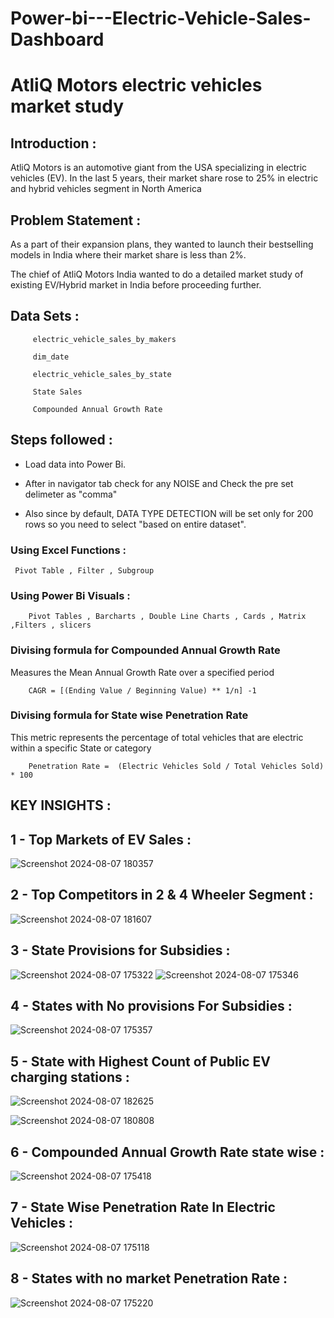 # Power-bi---Electric-Vehicle-Sales-Dashboard

# AtliQ Motors electric vehicles market study 

## Introduction :

AtliQ Motors is an automotive giant from the USA specializing in electric vehicles 
(EV). In the last 5 years, their market share rose to 25% in electric and hybrid 
vehicles segment in North America

## Problem Statement  :

As a part of their expansion plans, they wanted 
to launch their bestselling models in India where their market share is less than 2%.

The chief of AtliQ Motors India wanted to do a detailed market study 
of existing EV/Hybrid market in India before proceeding further. 


## Data Sets :

         electric_vehicle_sales_by_makers

         dim_date

         electric_vehicle_sales_by_state

         State Sales

         Compounded Annual Growth Rate



## Steps followed : 

- Load data into Power Bi.

* After in navigator tab check for any NOISE and Check the pre set delimeter as "comma"

-  Also since by default, DATA TYPE DETECTION will be set only for 200 rows so you need to select  "based on entire dataset".


### Using Excel Functions :

     Pivot Table , Filter , Subgroup 

### Using Power Bi Visuals :    

        Pivot Tables , Barcharts , Double Line Charts , Cards , Matrix ,Filters , slicers 


### Divising formula for Compounded Annual Growth Rate 

Measures the Mean Annual Growth Rate over a specified period 

        CAGR = [(Ending Value / Beginning Value) ** 1/n] -1

        

### Divising formula for State wise Penetration Rate 

This metric represents the percentage of total vehicles that are electric within a specific State or category

        Penetration Rate =  (Electric Vehicles Sold / Total Vehicles Sold) * 100 

## KEY INSIGHTS :

## 1 - Top Markets of EV Sales :
 

![Screenshot 2024-08-07 180357](https://github.com/user-attachments/assets/44a61eed-4a13-4e02-8a7b-52ad7fd9057e)

## 2 - Top Competitors in 2 & 4 Wheeler Segment :

![Screenshot 2024-08-07 181607](https://github.com/user-attachments/assets/6cafee74-f3f4-4045-99e8-1e3a5ac9387c)




## 3 - State Provisions for Subsidies :


![Screenshot 2024-08-07 175322](https://github.com/user-attachments/assets/d4665f1a-47f9-4420-90c4-706a3ca18d06)
![Screenshot 2024-08-07 175346](https://github.com/user-attachments/assets/0b4c062b-ca56-4bc6-901a-102f4271e827)

## 4 - States with No provisions For Subsidies :

![Screenshot 2024-08-07 175357](https://github.com/user-attachments/assets/c5701d70-7bc1-4ec6-8370-1b8879cce501)

## 5 - State with Highest Count of Public EV charging stations :


![Screenshot 2024-08-07 182625](https://github.com/user-attachments/assets/a726c212-c944-417d-b989-3e0bb165a7d3)

![Screenshot 2024-08-07 180808](https://github.com/user-attachments/assets/6a277df4-3e52-46d0-9687-89fc5345beeb)


## 6 - Compounded Annual Growth Rate state wise :

![Screenshot 2024-08-07 175418](https://github.com/user-attachments/assets/8ef55c28-c35e-48dd-8779-e464404d4ccc)



## 7 - State Wise Penetration Rate In Electric Vehicles :

![Screenshot 2024-08-07 175118](https://github.com/user-attachments/assets/aece8d47-d2a3-480e-b576-39baae19971c)

## 8 - States with no market Penetration Rate :

![Screenshot 2024-08-07 175220](https://github.com/user-attachments/assets/f9b99251-c322-4d92-9a34-5fe40e643acd)
